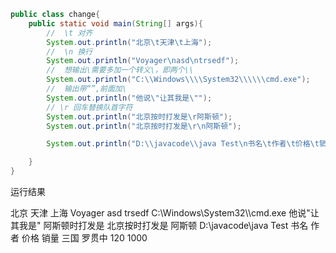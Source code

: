 ``` java
public class change{
	public static void main(String[] args){
		//  \t 对齐
		System.out.println("北京\t天津\t上海");
		//  \n 换行
		System.out.println("Voyager\nasd\ntrsedf");
		//  想输出\需要多加一个转义\，即两个\\
		System.out.println("C:\\Windows\\\\System32\\\\\\cmd.exe");
		//  输出带“”,前面加\
		System.out.println("他说\"让其我是\"");
		// \r 回车替换队首字符
		System.out.println("北京按时打发是\r阿斯顿");
		System.out.println("北京按时打发是\r\n阿斯顿");

		System.out.println("D:\\javacode\\java Test\n书名\t作者\t价格\t销量\n三国\t罗贯中\t120\t1000");

	}
}
```

运行结果



北京    天津    上海
Voyager
asd
trsedf
C:\Windows\\System32\\\cmd.exe
他说"让其我是"
阿斯顿时打发是
北京按时打发是
阿斯顿
D:\javacode\java Test
书名    作者    价格    销量
三国    罗贯中  120     1000
